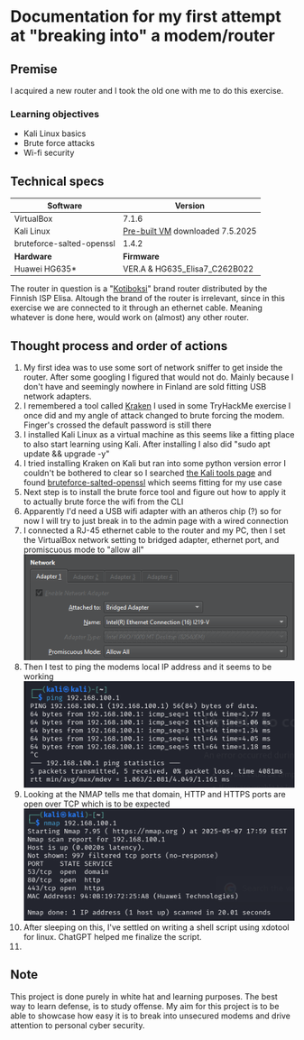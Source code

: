 # Documentation for my first attempt at "breaking into" a modem/router

## Premise

I acquired a new router and I took the old one with me to do this exercise.

### Learning objectives

* Kali Linux basics
* Brute force attacks
* Wi-fi security

## Technical specs

| **Software**              | **Version**  |
|---------------------------|--------------|
| VirtualBox                |   7.1.6      |
| Kali Linux                | [Pre-built VM](https://www.kali.org/get-kali/#kali-virtual-machines) downloaded 7.5.2025 |
| bruteforce-salted-openssl |   1.4.2      |
| **Hardware**              | **Firmware** |
| Huawei HG635*             | VER.A & HG635_Elisa7_C262B022     |

The router in question is a "[Kotiboksi](https://elisa.fi/kauppa/tuote/kotiboksi-hg635?deviceVariant=HG635)" brand router distributed by the Finnish ISP Elisa. Altough the brand of the router is irrelevant, since in this exercise we are connected to it through an ethernet cable. Meaning whatever is done here, would work on (almost) any other router.

## Thought process and order of actions

1. My first idea was to use some sort of network sniffer to get inside the router. After some googling I figured that would not do. Mainly because I don't have and seemingly nowhere in Finland are sold fitting USB network adapters.
2. I remembered a tool called [Kraken](https://github.com/jasonxtn/Kraken) I used in some TryHackMe exercise I once did and my angle of attack changed to brute forcing the modem. Finger's crossed the default password is still there
3. I installed Kali Linux as a virtual machine as this seems like a fitting place to also start learning using Kali. After installing I also did "sudo apt update && upgrade -y"
4. I tried installing Kraken on Kali but ran into some python version error I couldn't be bothered to clear so I searched [the Kali tools page](https://www.kali.org/tools/) and found [bruteforce-salted-openssl](https://www.kali.org/tools/bruteforce-salted-openssl/#bruteforce-salted-openssl-1) which seems fitting for my use case
5. Next step is to install the brute force tool and figure out how to apply it to actually brute force the wifi from the CLI
6. Apparently I'd need a USB wifi adapter with an atheros chip (?) so for now I will try to just break in to the admin page with a wired connection
7. I connected a RJ-45 ethernet cable to the router and my PC, then I set the VirtualBox network setting to bridged adapter, ethernet port, and promiscuous mode to "allow all"  ![network settings](img/networksettings.png)
8. Then I test to ping the modems local IP address and it seems to be working  ![ping](img/pinged.png)
9. Looking at the NMAP tells me that domain, HTTP and HTTPS ports are open over TCP which is to be expected ![nmap](img/nmap.png)
10. After sleeping on this, I've settled on writing a shell script using xdotool for linux. ChatGPT helped me finalize the script.
11.

## Note

This project is done purely in white hat and learning purposes. The best way to learn defense, is to study offense. My aim for this project is to be able to showcase how easy it is to break into unsecured modems and drive attention to personal cyber security.
